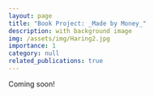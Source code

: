 ```yaml
---
layout: page
title: "Book Project: _Made by Money_" 
description: with background image
img: /assets/img/Haring2.jpg
importance: 1
category: null
related_publications: true
---
```


Coming soon! 
